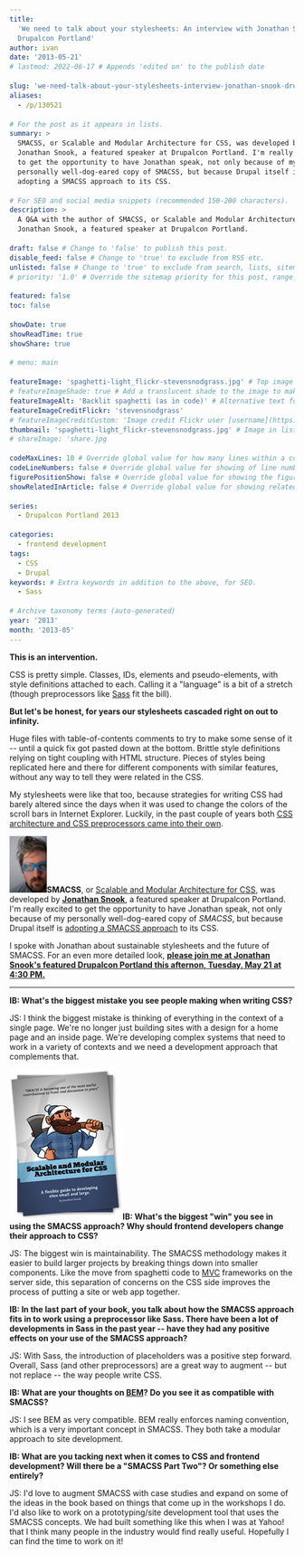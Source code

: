 ```yaml
---
title:
  'We need to talk about your stylesheets: An interview with Jonathan Snook at
  Drupalcon Portland'
author: ivan
date: '2013-05-21'
# lastmod: 2022-06-17 # Appends 'edited on' to the publish date

slug: 'we-need-talk-about-your-stylesheets-interview-jonathan-snook-drupalcon-portland' # Recommended length is 3 to 5 words.
aliases:
  - /p/130521

# For the post as it appears in lists.
summary: >
  SMACSS, or Scalable and Modular Architecture for CSS, was developed by
  Jonathan Snook, a featured speaker at Drupalcon Portland. I'm really excited
  to get the opportunity to have Jonathan speak, not only because of my
  personally well-dog-eared copy of SMACSS, but because Drupal itself is
  adopting a SMACSS approach to its CSS.

# For SEO and social media snippets (recommended 150-200 characters).
description: >
  A Q&A with the author of SMACSS, or Scalable and Modular Architecture for CSS:
  Jonathan Snook, a featured speaker at Drupalcon Portland.

draft: false # Change to 'false' to publish this post.
disable_feed: false # Change to 'true' to exclude from RSS etc.
unlisted: false # Change to 'true' to exclude from search, lists, sitemaps, and feeds.
# priority: '1.0' # Override the sitemap priority for this post, range 1.0 (high) to 0.0 (low)

featured: false
toc: false

showDate: true
showReadTime: true
showShare: true

# menu: main

featureImage: 'spaghetti-light_flickr-stevensnodgrass.jpg' # Top image on post.
# featureImageShade: true # Add a translucent shade to the image to make overlaid text easier to read.
featureImageAlt: 'Backlit spaghetti (as in code)' # Alternative text for featured image.
featureImageCreditFlickr: 'stevensnodgrass'
# featureImageCreditCustom: 'Image credit Flickr user [username](https://www.flickr.com/photos/username).'
thumbnail: 'spaghetti-light_flickr-stevensnodgrass.jpg' # Image in lists of posts.
# shareImage: 'share.jpg

codeMaxLines: 10 # Override global value for how many lines within a code block before auto-collapsing.
codeLineNumbers: false # Override global value for showing of line numbers within code block.
figurePositionShow: false # Override global value for showing the figure label.
showRelatedInArticle: false # Override global value for showing related posts in this series at the end of the content.

series:
  - Drupalcon Portland 2013

categories:
  - frontend development
tags:
  - CSS
  - Drupal
keywords: # Extra keywords in addition to the above, for SEO.
  - Sass

# Archive taxonomy terms (auto-generated)
year: '2013'
month: '2013-05'
---
```


**This is an intervention.**

CSS is pretty simple. Classes, IDs, elements and pseudo-elements, with style
definitions attached to each. Calling it a "language" is a bit of a stretch
(though preprocessors like [Sass](https://sass-lang.com) fit the bill).

**But let's be honest, for years our stylesheets cascaded right on out to
infinity.**

Huge files with table-of-contents comments to try to make some sense of it --
until a quick fix got pasted down at the bottom. Brittle style definitions
relying on tight coupling with HTML structure. Pieces of styles being replicated
here and there for different components with similar features, without any way
to tell they were related in the CSS.

My stylesheets were like that too, because strategies for writing CSS had barely
altered since the days when it was used to change the colors of the scroll bars
in Internet Explorer. Luckily, in the past couple of years both
[CSS architecture and CSS preprocessors came into their own](/blog/2013/05/ninjas-your-code-drupalcon-portland-sass-extends-placeholders).

![Jonathan Snook ::legacy-float-r](jonathansnook.jpg ' ')**SMACSS**, or
[Scalable and Modular Architecture for CSS](http://smacss.com/), was developed
by **[Jonathan Snook](https://snook.ca/)**, a featured speaker at Drupalcon
Portland. I'm really excited to get the opportunity to have Jonathan speak, not
only because of my personally well-dog-eared copy of _SMACSS_, but because
Drupal itself is
[adopting a SMACSS approach](/blog/2013/05/world-class-frontend-track-drupalcon-portland)
to its CSS.

I spoke with Jonathan about sustainable stylesheets and the future of SMACSS.
For an even more detailed look,
[**please join me at Jonathan Snook's featured Drupalcon Portland this afternon, Tuesday, May 21 at 4:30 PM.**](https://portland2013.drupal.org/session/scalable-and-modular-architecture-css.html)

---

**IB: What's the biggest mistake you see people making when writing CSS?**

JS: I think the biggest mistake is thinking of everything in the context of a
single page. We're no longer just building sites with a design for a home page
and an inside page. We're developing complex systems that need to work in a
variety of contexts and we need a development approach that complements that.

[![SMACSS ::legacy-float-l](smacss-book.png ' ')](http://smacss.com/)**IB:
What's the biggest "win" you see in using the SMACSS approach? Why should
frontend developers change their approach to CSS?**

JS: The biggest win is maintainability. The SMACSS methodology makes it easier
to build larger projects by breaking things down into smaller components. Like
the move from spaghetti code to
[MVC](https://en.wikipedia.org/wiki/Model%E2%80%93view%E2%80%93controller)
frameworks on the server side, this separation of concerns on the CSS side
improves the process of putting a site or web app together.

**IB: In the last part of your book, you talk about how the SMACSS approach fits
in to work using a preprocessor like Sass. There have been a lot of developments
in Sass in the past year -- have they had any positive effects on your use of
the SMACSS approach?**

JS: With Sass, the introduction of placeholders was a positive step forward.
Overall, Sass (and other preprocessors) are a great way to augment -- but not
replace -- the way people write CSS.

**IB: What are your thoughts on [BEM](https://en.bem.info/)? Do you see it as
compatible with SMACSS?**

JS: I see BEM as very compatible. BEM really enforces naming convention, which
is a very important concept in SMACSS. They both take a modular approach to site
development.

**IB: What are you tacking next when it comes to CSS and frontend development?
Will there be a "SMACSS Part Two"? Or something else entirely?**

JS: I'd love to augment SMACSS with case studies and expand on some of the ideas
in the book based on things that come up in the workshops I do. I'd also like to
work on a prototyping/site development tool that uses the SMACSS concepts. We
had built something like this when I was at Yahoo! that I think many people in
the industry would find really useful. Hopefully I can find the time to work on
it!
